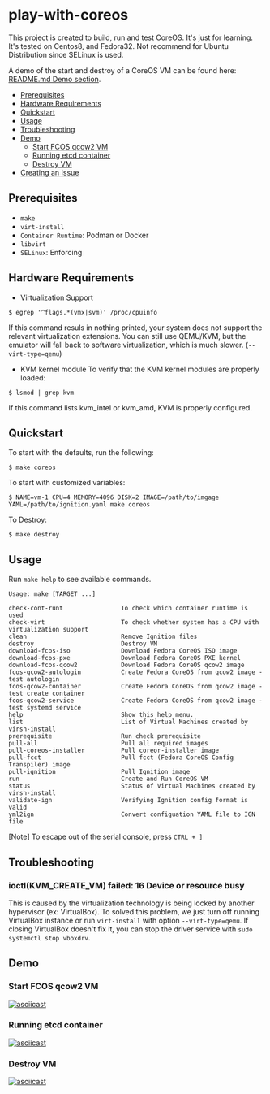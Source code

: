 # play-with-coreos
This project is created to build, run and test CoreOS. It's just for learning.  
It's tested on Centos8, and Fedora32. Not recommend for Ubuntu Distribution since SELinux is used.

A demo of the start and destroy of a CoreOS VM can be found here: [README.md Demo section](#demo).

<!-- TOC depthFrom:2 depthTo:6 withLinks:1 updateOnSave:1 orderedList:0 -->

- [Prerequisites](#prerequisites)
- [Hardware Requirements](#hardware-requirements)
- [Quickstart](#quickstart)
- [Usage](#usage)
- [Troubleshooting](#Troubleshooting)
- [Demo](#demo)
  - [Start FCOS qcow2 VM](#start-fcos-qcow2-vm)
  - [Running etcd container](#running-etcd-container)
  - [Destroy VM](#destroy-vm)
- [Creating an Issue](#creating-an-issue)

<!-- /TOC -->

## Prerequisites
* `make`
* `virt-install`
* `Container Runtime`: Podman or Docker
* `libvirt`
* `SELinux`: Enforcing

## Hardware Requirements

* Virtualization Support
```shell
$ egrep '^flags.*(vmx|svm)' /proc/cpuinfo
```
If this command resuls in nothing printed, your system does not support the relevant virtualization extensions. You can still use QEMU/KVM, but the emulator will fall back to software virtualization, which is much slower. (`--virt-type=qemu`)

* KVM kernel module
To verify that the KVM kernel modules are properly loaded:
```shell
$ lsmod | grep kvm
```
If this command lists kvm_intel or kvm_amd, KVM is properly configured.

## Quickstart
To start with the defaults, run the following:
```shell
$ make coreos
```

To start with customized variables:
```shell
$ NAME=vm-1 CPU=4 MEMORY=4096 DISK=2 IMAGE=/path/to/imgage YAML=/path/to/ignition.yaml make coreos
```

To Destroy:
```shell
$ make destroy
```

## Usage
Run `make help` to see available commands.
```shell
Usage: make [TARGET ...]

check-cont-runt                To check which container runtime is used
check-virt                     To check whether system has a CPU with virtualization support
clean                          Remove Ignition files
destroy                        Destroy VM
download-fcos-iso              Download Fedora CoreOS ISO image
download-fcos-pxe              Download Fedora CoreOS PXE kernel
download-fcos-qcow2            Download Fedora CoreOS qcow2 image
fcos-qcow2-autologin           Create Fedora CoreOS from qcow2 image - test autologin
fcos-qcow2-container           Create Fedora CoreOS from qcow2 image - test create container
fcos-qcow2-service             Create Fedora CoreOS from qcow2 image - test systemd service
help                           Show this help menu.
list                           List of Virtual Machines created by virsh-install
prerequisite                   Run check prerequisite
pull-all                       Pull all required images
pull-coreos-installer          Pull coreor-installer image
pull-fcct                      Pull fcct (Fedora CoreOS Config Transpiler) image
pull-ignition                  Pull Ignition image
run                            Create and Run CoreOS VM
status                         Status of Virtual Machines created by virsh-install
validate-ign                   Verifying Ignition config format is valid
yml2ign                        Convert configuation YAML file to IGN file
```
[Note] To escape out of the serial console, press `CTRL + ]`

## Troubleshooting

### ioctl(KVM_CREATE_VM) failed: 16 Device or resource busy
This is caused by the virtualization technology is being locked by another hypervisor (ex: VirtualBox). To solved this problem, we just turn off running VirtualBox instance or run `virt-install` with option `--virt-type=qemu`. If closing VirtualBox doesn't fix it, you can stop the driver service with `sudo systemctl stop vboxdrv`.

## Demo

### Start FCOS qcow2 VM
[![asciicast](https://asciinema.org/a/ix5vxtBvhWi69HiDnEotB5Jpe.svg)](https://asciinema.org/a/ix5vxtBvhWi69HiDnEotB5Jpe)

### Running etcd container
[![asciicast](https://asciinema.org/a/I1bnSGUsReq74etuCqvlnD2cz.svg)](https://asciinema.org/a/I1bnSGUsReq74etuCqvlnD2cz)

### Destroy VM
[![asciicast](https://asciinema.org/a/ZDdNgLKdPc2m4oO1RKHeVyQ6K.svg)](https://asciinema.org/a/ZDdNgLKdPc2m4oO1RKHeVyQ6K)
